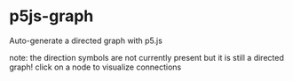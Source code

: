 # p5js-graph

Auto-generate a directed graph with p5.js

note: the direction symbols are not currently present but it is still a directed graph! click on a node to visualize connections

